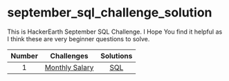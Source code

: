# september_sql_challenge_solution
This is HackerEarth September SQL Challenge. I Hope You find it helpful as I think these are very beginner questions to solve.


| Number | Challenges | Solutions |
|:------:|------------|:---------:|
| 1 | [Monthly Salary](https://www.hackerearth.com/challenges/competitive/september-sql-challenge/sql/monthly-salary/) | [SQL](https://github.com/nehanawar025/september_sql_challenge_solution/blob/main/solutions/Monthly_Salary.sql)
